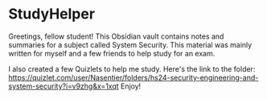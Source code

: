 # StudyHelper
Greetings, fellow student!
This Obsidian vault contains notes and summaries for a subject called System Security. 
This material was mainly written for myself and a few friends to help study for an exam. 

I also created a few Quizlets to help me study. Here's the link to the folder: https://quizlet.com/user/Nasentier/folders/hs24-security-engineering-and-system-security?i=v9zhg&x=1xqt
Enjoy!